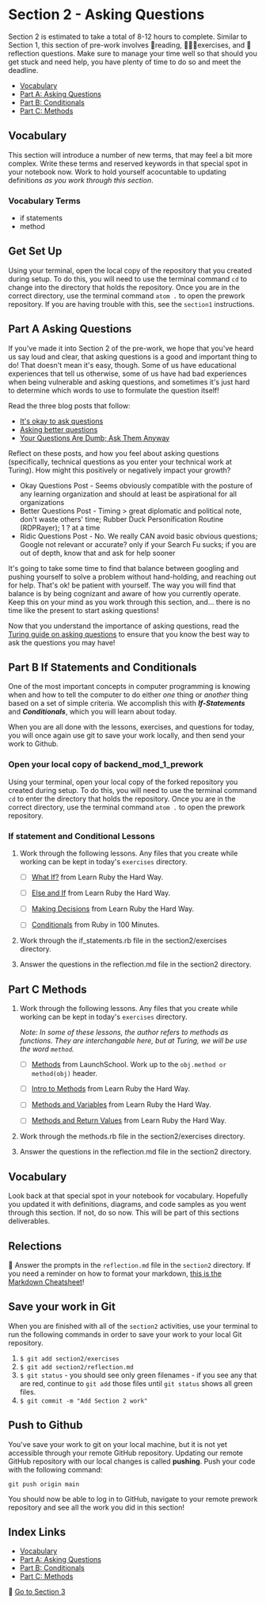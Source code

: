 # Section 2 - Asking Questions

Section 2 is estimated to take a total of 8-12 hours to complete. Similar to Section 1, this section of pre-work involves 📒reading, 👨🏽‍💻exercises, and 📝reflection questions. Make sure to manage your time well so that should you get stuck and need help, you have plenty of time to do so and meet the deadline.

- [Vocabulary](#Vocabulary)
- [Part A: Asking Questions](#Part-A-Asking-Questions)
- [Part B: Conditionals](#Part-B-If-Statements-and-Conditionals)
- [Part C: Methods](#Part-C-Methods)

## Vocabulary

This section will introduce a number of new terms, that may feel a bit more complex. Write these terms and reserved keywords in that special spot in your notebook now. Work to hold yourself acocuntable to updating definitions _as you work through this section_.

### Vocabulary Terms

- if statements
- method

## Get Set Up

Using your terminal, open the local copy of the repository that you created during setup.  To do this, you will need to use the terminal command `cd` to change into the directory that holds the repository. Once you are in the correct directory, use the terminal command `atom .` to open the prework repository. If you are having trouble with this, see the `section1` instructions.

## Part A Asking Questions

If you've made it into Section 2 of the pre-work, we hope that you've heard us say loud and clear, that asking questions is a good and important thing to do! That doesn't mean it's easy, though. Some of us have educational experiences that tell us otherwise, some of us have had bad experiences when being vulnerable and asking questions, and sometimes it's just hard to determine which words to use to formulate the question itself!

Read the three blog posts that follow:
* [It's okay to ask questions](https://dev.to/mporam/its-okay-to-ask-questions-43hf)
* [Asking better questions](https://dev.to/josefine/asking-better-questions-2e2k)
* [Your Questions Are Dumb; Ask Them Anyway](https://dev.to/kathryngrayson/your-questions-are-dumb-ask-them-anyway-3cm6)

Reflect on these posts, and how you feel about asking questions (specifically, technical questions as you enter your technical work at Turing). How might this positively or negatively impact your growth? 

* Okay Questions Post - Seems obviously compatible with the posture of any learning organization and should at least be aspirational for all organizations
* Better Questions Post - Timing > great diplomatic and political note, don't waste others' time; Rubber Duck Personification Routine (RDPRayer); 1 ? at a time
* Ridic Questions Post - No. We really CAN avoid basic obvious questions; Google not relevant or accurate? only if your Search Fu sucks; if you are out of depth, know that and ask for help sooner

It's going to take some time to find that balance between googling and pushing yourself to solve a problem without hand-holding, and reaching out for help. That's ok! be patient with yourself. The way you will find that balance is by being cognizant and aware of how you currently operate. Keep this on your mind as you work through this section, and... there is no time like the present to start asking questions!

Now that you understand the importance of asking questions, read the [Turing guide on asking questions](https://gist.github.com/ericweissman/fb0241e226227867b6bc70a4d49227f5) to ensure that you know the best way to ask the questions you may have!

## Part B If Statements and Conditionals


One of the most important concepts in computer programming is knowing when and how to tell the computer to do either _one_ thing or _another_ thing based on a set of simple criteria.  We accomplish this with ***If-Statements*** and ***Conditionals***, which you will learn about today.

When you are all done with the lessons, exercises, and questions for today, you will once again use git to save your work locally, and then send your work to Github.

### Open your local copy of backend_mod_1_prework

Using your terminal, open your local copy of the forked repository you created during setup.  To do this, you will need to use the terminal command `cd` to enter the directory that holds the repository. Once you are in the correct directory, use the terminal command `atom .` to open the prework repository. 

### If statement and Conditional Lessons

1. Work through the following lessons. Any files that you create while working can be kept in today's `exercises` directory.

    - [ ] [What If?](https://learnrubythehardway.org/book/ex29.html) from Learn Ruby the Hard Way.

    - [ ] [Else and If](https://learnrubythehardway.org/book/ex30.html) from Learn Ruby the Hard Way.

    - [ ] [Making Decisions](https://learnrubythehardway.org/book/ex31.html) from Learn Ruby the Hard Way.

    - [ ] [Conditionals](http://tutorials.jumpstartlab.com/projects/ruby_in_100_minutes.html#9.-conditionals) from Ruby in 100 Minutes.

1. Work through the if_statements.rb file in the section2/exercises directory.

1. Answer the questions in the reflection.md file in the section2 directory.

## Part C Methods

1. Work through the following lessons. Any files that you create while working can be kept in today's `exercises` directory.

    _*Note*: In some of these lessons, the author refers to methods as functions. They are interchangable here, but at Turing, we will be use the word `method`._

    - [ ] [Methods](https://launchschool.com/books/ruby/read/methods) from LaunchSchool. Work up to the `obj.method or method(obj)` header. 

    - [ ] [Intro to Methods](https://learnrubythehardway.org/book/ex18.html) from Learn Ruby the Hard Way.

    - [ ] [Methods and Variables](https://learnrubythehardway.org/book/ex19.html) from Learn Ruby the Hard Way.

    - [ ] [Methods and Return Values](https://learnrubythehardway.org/book/ex21.html) from Learn Ruby the Hard Way.

1. Work through the methods.rb file in the section2/exercises directory.

1. Answer the questions in the reflection.md file in the section2 directory.

## Vocabulary

Look back at that special spot in your notebook for vocabulary. Hopefully you updated it with definitions, diagrams, and code samples as you went through this section. If not, do so now. This will be part of this sections deliverables.

## Relections

📝 Answer the prompts in the `reflection.md` file in the `section2` directory. If you need a reminder on how to format your markdown, [this is the Markdown Cheatsheet](https://github.com/adam-p/markdown-here/wiki/Markdown-Cheatsheet)!

## Save your work in Git

When you are finished with all of the `section2` activities, use your terminal to run the following commands in order to save your work to your local Git repository.

1. `$ git add section2/exercises`
2. `$ git add section2/reflection.md`
3. `$ git status` - you should see only green filenames - if you see any that are red, continue to `git add` those files until `git status` shows all green files.
4. `$ git commit -m "Add Section 2 work"`

## Push to Github

You've save your work to git on your local machine, but it is not yet accessible through your remote GitHub repository. Updating our remote GitHub repository with our local changes is called **pushing**. Push your code with the following command:

```
git push origin main
```

You should now be able to log in to GitHub, navigate to your remote prework repository and see all the work you did in this section!

## Index Links

- [Vocabulary](#Vocabulary)
- [Part A: Asking Questions](#Part-A-Asking-Questions)
- [Part B: Conditionals](#Part-B-If-Statements-and-Conditionals)
- [Part C: Methods](#Part-C-Methods)

🚀 [Go to Section 3](../section3)
